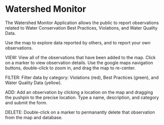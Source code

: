 # Watershed Monitor
The Watershed Monitor Application allows the public to report observations related to Water Conservation Best Practices, Violations, and Water Quality Data.

Use the map to explore data reported by others, and to report your own observations.


VIEW:
View all of the observations that have been added to the map. Click on a marker to view observation details.
Use the google maps navigation buttons, double-click to zoom in, and drag the map to re-center.

FILTER:
Filter data by category: Violations (red), Best Practices (green), and Water Quality Data (yellow).

ADD:
Add an observation by clicking a location on the map and dragging the pushpin to the precise location.
Type a name, description, and category and submit the form.

DELETE:
Double-click on a marker to permanantly delete that observation from the map and database.
